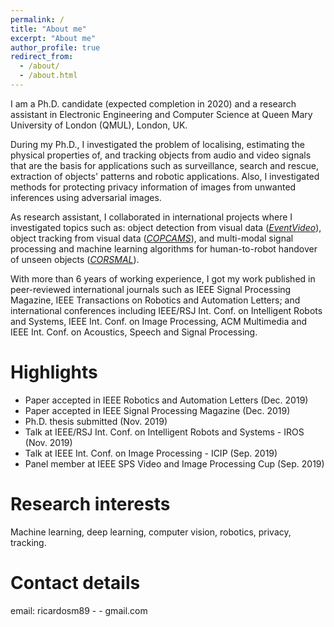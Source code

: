 ```yaml
---
permalink: /
title: "About me"
excerpt: "About me"
author_profile: true
redirect_from: 
  - /about/
  - /about.html
---
```


I am a Ph.D. candidate (expected completion in 2020) and a research assistant in Electronic Engineering and Computer Science at Queen Mary University of London (QMUL), London, UK.

During my Ph.D., I investigated the problem of localising, estimating the physical properties of, and tracking objects from audio and video signals that are the basis for applications such as surveillance, search and rescue, extraction of objects' patterns and robotic applications. Also, I investigated methods for protecting privacy information of images from unwanted inferences using adversarial images.

As research assistant, I collaborated in international projects where I investigated topics such as: object detection from visual data ([*EventVideo*](http://www-vpu.eps.uam.es/eventvideo/)), object tracking from visual data ([*COPCAMS*](http://www.copcams.eu)), and multi-modal signal processing and machine learning algorithms for human-to-robot handover of unseen objects ([*CORSMAL*](http://corsmal.eecs.qmul.ac.uk)).
 
With more than 6 years of working experience, I got my work published in peer-reviewed international journals such as IEEE Signal Processing Magazine, IEEE Transactions on Robotics and Automation Letters; and international conferences including IEEE/RSJ Int. Conf. on Intelligent Robots and Systems, IEEE Int. Conf. on Image Processing, ACM Multimedia and IEEE Int. Conf. on Acoustics, Speech and Signal Processing.


Highlights
======
* Paper accepted in IEEE Robotics and Automation Letters (Dec. 2019)
* Paper accepted in IEEE Signal Processing Magazine (Dec. 2019)
* Ph.D. thesis submitted (Nov. 2019)
* Talk at IEEE/RSJ Int. Conf. on Intelligent Robots and Systems - IROS (Nov. 2019)
* Talk at IEEE Int. Conf. on Image Processing - ICIP (Sep. 2019)
* Panel member at IEEE SPS Video and Image Processing Cup (Sep. 2019)

Research interests
======
Machine learning, deep learning, computer vision, robotics, privacy, tracking.

Contact details
======
email: ricardosm89 - - gmail.com
